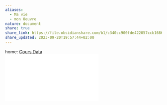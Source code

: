 ```yaml
---  
aliases:  
  - Ma vie  
  - mon Oeuvre  
nature: document  
share: true  
share_link: https://file.obsidianshare.com/b1/c340cc900fde422057ccb16869635bb7.html#5fdokS5+h4kZTQatwFFXLkAfP/pMbu32QvqbZ99Ik/k  
share_updated: 2023-09-20T19:57:44+02:00  
---  
```

home: [Cours Data](https://file.obsidianshare.com/d0/87201970041ab9cab311d091cecb3e7f.html#/8RibCkuQ2bt3bBH7Gg+/rq0b91UKW8N8rQNt9bv43c)  
![guide de formation CEFIM.pdf](./image/guide%20de%20formation%20CEFIM.pdf#)